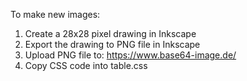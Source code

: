 

To make new images:

1. Create a 28x28 pixel drawing in Inkscape
2. Export the drawing to PNG file in Inkscape
3. Upload PNG file to: https://www.base64-image.de/
4. Copy CSS code into table.css

